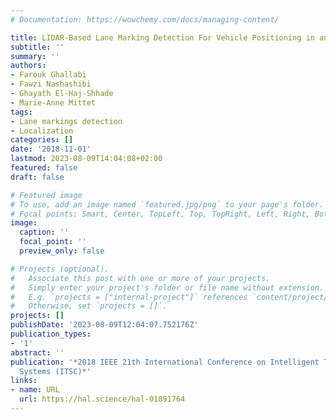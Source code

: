 ```yaml
---
# Documentation: https://wowchemy.com/docs/managing-content/

title: LIDAR-Based Lane Marking Detection For Vehicle Positioning in an HD Map
subtitle: ''
summary: ''
authors:
- Farouk Ghallabi
- Fawzi Nashashibi
- Ghayath El-Haj-Shhade
- Marie-Anne Mittet
tags:
- Lane markings detection
- Localization
categories: []
date: '2018-11-01'
lastmod: 2023-08-09T14:04:08+02:00
featured: false
draft: false

# Featured image
# To use, add an image named `featured.jpg/png` to your page's folder.
# Focal points: Smart, Center, TopLeft, Top, TopRight, Left, Right, BottomLeft, Bottom, BottomRight.
image:
  caption: ''
  focal_point: ''
  preview_only: false

# Projects (optional).
#   Associate this post with one or more of your projects.
#   Simply enter your project's folder or file name without extension.
#   E.g. `projects = ["internal-project"]` references `content/project/deep-learning/index.md`.
#   Otherwise, set `projects = []`.
projects: []
publishDate: '2023-08-09T12:04:07.752176Z'
publication_types:
- '1'
abstract: ''
publication: '*2018 IEEE 21th International Conference on Intelligent Transportation
  Systems (ITSC)*'
links:
- name: URL
  url: https://hal.science/hal-01891764
---
```

